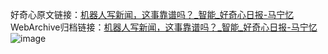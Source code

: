 好奇心原文链接：[机器人写新闻，这事靠谱吗？_智能_好奇心日报-马宁忆](https://www.qdaily.com/articles/1149.html)
WebArchive归档链接：[机器人写新闻，这事靠谱吗？_智能_好奇心日报-马宁忆](http://web.archive.org/web/20160330202504/http://www.qdaily.com/articles/1149.html)
![image](http://ww3.sinaimg.cn/large/007d5XDply1g3v4cwdf5sj30u03784qp)